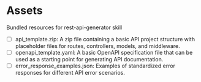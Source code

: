 # Assets

Bundled resources for rest-api-generator skill

- [ ] api_template.zip: A zip file containing a basic API project structure with placeholder files for routes, controllers, models, and middleware.
- [ ] openapi_template.yaml: A basic OpenAPI specification file that can be used as a starting point for generating API documentation.
- [ ] error_response_examples.json: Examples of standardized error responses for different API error scenarios.
